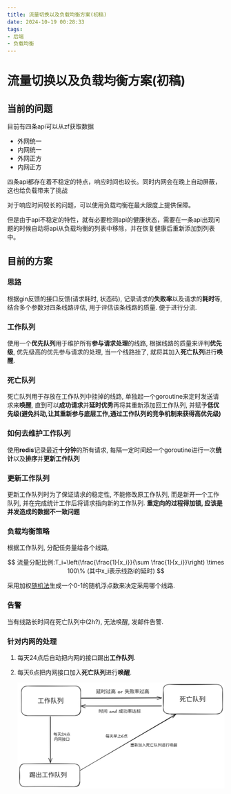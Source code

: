 ```yaml
---
title: 流量切换以及负载均衡方案(初稿)
date: 2024-10-19 00:28:33
tags:
- 后端
- 负载均衡
---
```


# 流量切换以及负载均衡方案(初稿)

## **当前的问题**

目前有四条api可以从zf获取数据

- 外网统一
- 内网统一
- 外网正方
- 内网正方

四条api都存在着不稳定的特点，响应时间也较长。同时内网会在晚上自动屏蔽，这也给负载带来了挑战

对于响应时间较长的问题，可以使用负载均衡在最大限度上提供保障。

但是由于api不稳定的特性，就有必要检测api的健康状态，需要在一条api出现问题的时候自动将api从负载均衡的列表中移除，并在恢复健康后重新添加到列表中。

## **目前的方案**

### **思路**

根据gin反馈的接口反馈(请求耗时, 状态码), 记录请求的**失败率**以及请求的**耗时**等,结合多个参数对四条线路评估, 用于评估该条线路的质量. 便于进行分流.

### **工作队列**

使用一个**优先队列**用于维护所有**参与请求处理**的线路, 根据线路的质量来评判**优先级**, 优先级高的优先参与请求的处理, 当一个线路挂了, 就将其加入**死亡队列**进行**唤醒**.

### **死亡队列**

死亡队列用于存放在工作队列中挂掉的线路, 单独起一个goroutine来定时发送请求来**唤醒**, 直到可以**成功请求**并**延时优秀**再将其重新添加回工作队列, 并赋予**低优先级(避免抖动,**让其重新参与底层工作,通过工作队列的竞争机制来获得高优先级**)**

### **如何去维护工作队列**

使用**redis**记录最近**十分钟**的所有请求, 每隔一定时间起一个goroutine进行一次**统计**以及**排序**并**更新工作队列**

### **更新工作队列**

更新工作队列时为了保证请求的稳定性, 不能修改原工作队列, 而是新开一个工作队列, 并在完成统计工作后将请求指向新的工作队列. **重定向的过程得加锁, 应该是并发造成的数据不一致问题**

### **负载均衡策略**

根据工作队列, 分配任务量给各个线路,

<script>MathJax = {  tex: {    inlineMath: [['$', '$'], ['\\(', '\\)']]  }};</script><script id="MathJax-script" async  src="https://cdn.jsdelivr.net/npm/mathjax@3/es5/tex-chtml.js"></script


$$
流量分配比例:T_i=\left(\frac{\frac{1}{x_i}}{\sum \frac{1}{x_i}}\right) \times 100\%   (其中x_i表示线路i的延时)
$$

采用加权[随机法](https://www.pdai.tech/md/algorithm/alg-domain-load-balance.html#随机法-random)生成一个0-1的随机浮点数来决定采用哪个线路.

### **告警**

当有线路长时间在死亡队列中(2h?), 无法唤醒, 发邮件告警.

### **针对内网的处理**

1. 每天24点后自动把内网的接口踢出**工作队列**.
2. 每天6点把内网接口加入**死亡队列**进行**唤醒**.

   ![OverView](../images/流量切换以及负载均衡方案-初稿/overview.png)
   
   
